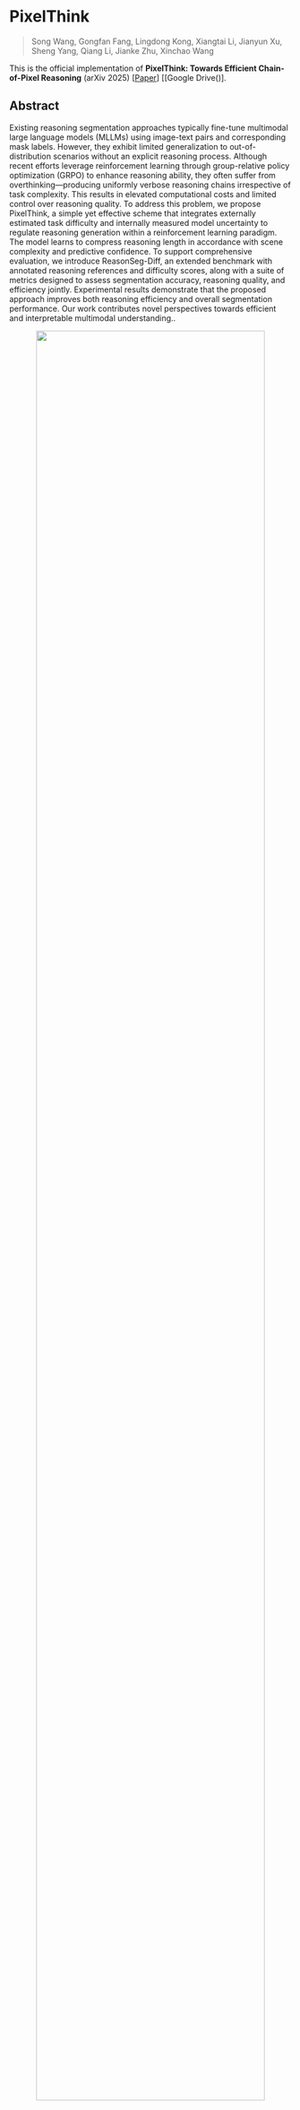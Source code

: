 # PixelThink
> Song Wang, Gongfan Fang, Lingdong Kong, Xiangtai Li, Jianyun Xu, Sheng Yang, Qiang Li, Jianke Zhu, Xinchao Wang

This is the official implementation of **PixelThink: Towards Efficient Chain-of-Pixel Reasoning** (arXiv 2025)  [[Paper]()] [[Google Drive()].

## Abstract
Existing reasoning segmentation approaches typically fine-tune multimodal large language models (MLLMs) using image-text pairs and corresponding mask labels. However, they exhibit limited generalization to out-of-distribution scenarios without an explicit reasoning process. Although recent efforts leverage reinforcement learning through group-relative policy optimization (GRPO) to enhance reasoning ability, they often suffer from overthinking—producing uniformly verbose reasoning chains irrespective of task complexity. This results in elevated computational costs and limited control over reasoning quality. To address this problem, we propose PixelThink, a simple yet effective scheme that integrates externally estimated task difficulty and internally measured model uncertainty to regulate reasoning generation within a reinforcement learning paradigm. The model learns to compress reasoning length in accordance with scene complexity and predictive confidence. To support comprehensive evaluation, we introduce ReasonSeg-Diff, an extended benchmark with annotated reasoning references and difficulty scores, along with a suite of metrics designed to assess segmentation accuracy, reasoning quality, and efficiency jointly. Experimental results demonstrate that the proposed approach improves both reasoning efficiency and overall segmentation performance. Our work contributes novel perspectives towards efficient and interpretable multimodal understanding.. 

<p align="center"> <a><img src="fig/teaser.png" width="90%"></a> </p>
